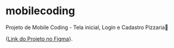 # mobilecoding

Projeto de Mobile Coding - Tela inicial, Login e Cadastro Pizzaria🍕

{[Link do Projeto no Figma]([https://pages.github.com/](https://www.figma.com/design/3j2oM2OK6LxTpBuZcWFuqg/MobileCoding?node-id=0-1&t=BxDNoAKKwnIkhkVm-1))}.
